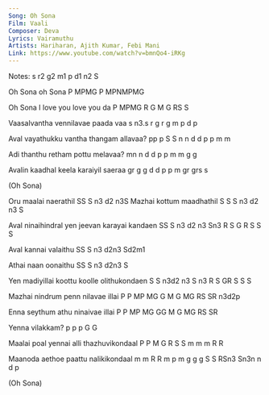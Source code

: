 ```yaml
---
Song: Oh Sona
Film: Vaali
Composer: Deva
Lyrics: Vairamuthu
Artists: Hariharan, Ajith Kumar, Febi Mani
Link: https://www.youtube.com/watch?v=bmnQo4-iRKg
---
```

Notes: s r2 g2 m1 p d1 n2 S


Oh Sona oh Sona
P  MPMG P  MPNMPMG

Oh Sona I love you love you da 
P  MPMG R G    M   G    RS  S

Vaasalvantha vennilavae paada vaa
s  n3.s  r   g  r g m   p  d  p

Aval vayathukku vantha thangam allavaa?
pp   p S S   n  n  d   d   p   p m m

Adi thanthu retham pottu melavaa?
mn  n   d   d p    p  m  m g g

Avalin kaadhal keela karaiyil saeraa 
gr g   g  d    d  p  p m  gr  grs s

(Oh Sona)

Oru maalai naerathil
SS  S  n3  d2 n3S
Mazhai kottum maadhathil
S S    S  n3  d2 n3 S

Aval ninaihindral yen jeevan karayai kandaen
SS   S n3 d2 n3   Sn3 R  S   G R S   S  S

Aval kannai valaithu
SS   S  n3  d2n3 Sd2m1

Athai naan oonaithu
SS    S n3 d2n3 S

Yen madiyillai koottu koolle olithukondaen
S   S n3d2 n3  S   n3 R  S   GR S  S  S

Mazhai nindrum penn nilavae illai
P P    MP MG   G    M G MG  RS SR n3d2p

Enna seythum athu ninaivae illai
P P  MP MG   GG   M G  MG  RS SR

Yenna vilakkam?
p  p  p G  G

Maalai poal yennai alli thazhuvikondaal
P  P   M    G  R   S S  m  m  m R  R

Maanoda aethoe paattu nalikikondaal 
m  m R  R m    p  m   g g g S  S RSn3 Sn3n n d p

(Oh Sona)
